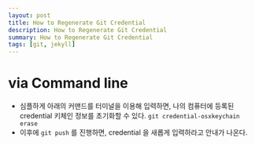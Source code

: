 ```yaml
---
layout: post
title: How to Regenerate Git Credential
description: How to Regenerate Git Credential
summary: How to Regenerate Git Credential
tags: [git, jekyll]
---
```


# via Command line
- 심플하게 아래의 커맨드를 터미널을 이용해 입력하면, 나의 컴퓨터에 등록된 credential 키체인 정보를 초기화할 수 있다.
`git credential-osxkeychain erase`
- 이후에 `git push` 를 진행하면, credential 을 새롭게 입력하라고 안내가 나온다. 